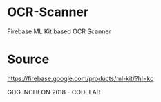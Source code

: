 # OCR-Scanner
Firebase ML Kit based OCR Scanner

# Source
https://firebase.google.com/products/ml-kit/?hl=ko

GDG INCHEON 2018 - CODELAB
